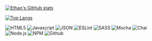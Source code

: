 
<!-- <a href="https://github.com/ectweitmann/github-readme-stats">
  <img align="right" src="https://github-readme-stats.vercel.app/api/top-langs/?username=ectweitmann&theme=chartreuse-dark&layout=compact" />
</a>

<a href="https://github.com/ectweitmann/github-readme-stats">
  <img align="right" src="https://github-readme-stats.vercel.app/api?username=ectweitmann&theme=chartreuse-dark&show_icons=true" />
</a> -->

[![Ethan's GitHub stats](https://github-readme-stats.vercel.app/api?username=ectweitmann&theme=chartreuse-dark&show_icons=true)](https://github.com/ectweitmann/github-readme-stats)

[![Top Langs](https://github-readme-stats.vercel.app/api/top-langs/?username=ectweitmann&theme=chartreuse-dark&layout=compact)](https://github.com/ectweitmann/github-readme-stats)

<!-- **ectweitmann/ectweitmann** is a ✨ _special_ ✨ repository because its `README.md` (this file) appears on your GitHub profile.

Here are some ideas to get you started:

- 🔭 I’m currently working on ...
- 🌱 I’m currently learning ...
- 👯 I’m looking to collaborate on ...
- 🤔 I’m looking for help with ...
- 💬 Ask me about ...
- 📫 How to reach me: ...
- 😄 Pronouns: ...
- ⚡ Fun fact: ...
-->

![HTML5](https://img.shields.io/badge/HTML5-E34F26?style=for-the-badge&logo=html5&logoColor=white)
![Javascript](https://img.shields.io/badge/JavaScript-323330?style=for-the-badge&logo=javascript&logoColor=F7DF1E)
![JSON](https://img.shields.io/badge/json-5E5C5C?style=for-the-badge&logo=json&logoColor=white)
![ESLint](https://img.shields.io/badge/eslint-3A33D1?style=for-the-badge&logo=eslint&logoColor=white)
![SASS](https://img.shields.io/badge/Sass-CC6699?style=for-the-badge&logo=sass&logoColor=white)
![Mocha](https://img.shields.io/badge/Mocha-8D6748?style=for-the-badge&logo=Mocha&logoColor=white)
![Chai](https://img.shields.io/badge/chai-A30701?style=for-the-badge&logo=chai&logoColor=white)
![Node.js](https://img.shields.io/badge/Node.js-339933?style=for-the-badge&logo=nodedotjs&logoColor=white)
![NPM](https://img.shields.io/badge/npm-CB3837?style=for-the-badge&logo=npm&logoColor=white)
![Github](https://img.shields.io/badge/GitHub-100000?style=for-the-badge&logo=github&logoColor=white)
